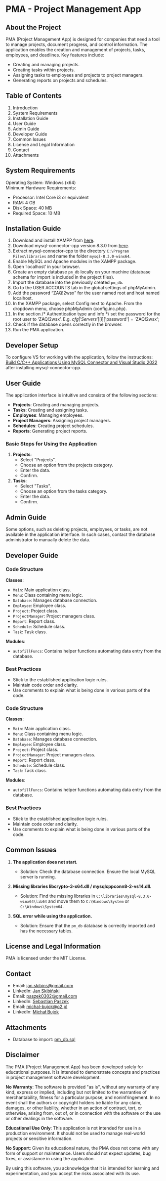 # PMA - Project Management App

## About the Project

PMA (Project Management App) is designed for companies that need a tool to manage projects, document progress, and control information. The application enables the creation and management of projects, tasks, employees, and deadlines. Key features include:
- Creating and managing projects.
- Creating tasks within projects.
- Assigning tasks to employees and projects to project managers.
- Generating reports on projects and schedules.

## Table of Contents

1. Introduction
2. System Requirements
3. Installation Guide
4. User Guide
5. Admin Guide
6. Developer Guide
7. Common Issues
8. License and Legal Information
9. Contact
10. Attachments

## System Requirements

Operating System: Windows (x64)  
Minimum Hardware Requirements:
  - Processor: Intel Core i3 or equivalent
  - RAM: 4 GB
  - Disk Space: 40 MB
  - Required Space: 10 MB

## Installation Guide

1. Download and install XAMPP from [here](https://www.apachefriends.org/pl/index.html).
2. Download mysql-connector-cpp version 8.3.0 from [here](https://dev.mysql.com/downloads/connector/cpp/).
3. Extract mysql-connector-cpp to the directory `C:\Program Files\libraries` and name the folder `mysql-8.3.0-winx64`.
4. Enable MySQL and Apache modules in the XAMPP package.
5. Open ‘localhost’ in your browser.
6. Create an empty database `pm_db` locally on your machine (database schema for import is included in the project files).
7. Import the database into the previously created `pm_db`.
8. Go to the USER ACCOUNTS tab in the global settings of phpMyAdmin.
9. Add the password “ZAQ!2wsx” for the user named root and host named localhost.
10. In the XAMPP package, select Config next to Apache. From the dropdown menu, choose phpMyAdmin (config.inc.php).
11. In the section /* Authentication type and info */ set the password for the root user to ‘ZAQ!2wsx’. E.g. $cfg['Servers'][$i]['password'] = 'ZAQ!2wsx';
12. Check if the database opens correctly in the browser.
13. Run the PMA application.

## Developer Setup

To configure VS for working with the application, follow the instructions: [Build C/C++ Applications Using MySQL Connector and Visual Studio 2022](https://www.youtube.com/watch?v=a_W4zt5sR1M&t=158s) after installing mysql-connector-cpp.

## User Guide

The application interface is intuitive and consists of the following sections:
- **Projects**: Creating and managing projects.
- **Tasks**: Creating and assigning tasks.
- **Employees**: Managing employees.
- **Project Managers**: Assigning project managers.
- **Schedules**: Creating project schedules.
- **Reports**: Generating project reports.

### Basic Steps for Using the Application

1. **Projects**:
   - Select "Projects".
   - Choose an option from the projects category.
   - Enter the data.
   - Confirm.
2. **Tasks**:
   - Select "Tasks".
   - Choose an option from the tasks category.
   - Enter the data.
   - Confirm.

## Admin Guide

Some options, such as deleting projects, employees, or tasks, are not available in the application interface. In such cases, contact the database administrator to manually delete the data.

## Developer Guide

### Code Structure

**Classes**:
- `Main`: Main application class.
- `Menu`: Class containing menu logic.
- `Database`: Manages database connection.
- `Employee`: Employee class.
- `Project`: Project class.
- `ProjectManager`: Project managers class.
- `Report`: Report class.
- `Schedule`: Schedule class.
- `Task`: Task class.

**Modules**:
- `autofillFuncs`: Contains helper functions automating data entry from the database.

### Best Practices

- Stick to the established application logic rules.
- Maintain code order and clarity.
- Use comments to explain what is being done in various parts of the code.


### Code Structure

**Classes**:
- `Main`: Main application class.
- `Menu`: Class containing menu logic.
- `Database`: Manages database connection.
- `Employee`: Employee class.
- `Project`: Project class.
- `ProjectManager`: Project managers class.
- `Report`: Report class.
- `Schedule`: Schedule class.
- `Task`: Task class.

**Modules**:
- `autofillFuncs`: Contains helper functions automating data entry from the database.

### Best Practices

- Stick to the established application logic rules.
- Maintain code order and clarity.
- Use comments to explain what is being done in various parts of the code.

## Common Issues

1. **The application does not start.**
   - Solution: Check the database connection. Ensure the local MySQL server is running.

2. **Missing libraries libcrypto-3-x64.dll / mysqlcppconn8-2-vs14.dll.**
   - Solution: Find the missing libraries in `C:\libraries\mysql-8.3.0-winx64\lib64` and move them to `C:\Windows\System` or `C:\Windows\System64`.

3. **SQL error while using the application.**
   - Solution: Ensure that the `pm_db` database is correctly imported and has the necessary tables.

## License and Legal Information

PMA is licensed under the MIT License.


## Contact

- Email: [jan.skibins@gmail.com](mailto:jan.skibins@gmail.com)
- LinkedIn: [Jan Skibiński](https://www.linkedin.com/in/jan-skibinski/)
- Email: [paszek0302@gmail.com](mailto:paszek0302@gmail.com)
- LinkedIn: [Sebastian Paszek](https://www.linkedin.com/in/sebastian-paszek-663bb12ba/)
- Email: [michal-bujok@o2.pl](mailto:michal-bujok@o2.pl)
- LinkedIn: [Michał Bujok](https://www.linkedin.com/in/michał-bujok-60b101291/)

## Attachments

- Database to import: [pm_db.sql](https://github.com/skibins/Project-Management-App/blob/master/pm_db.sql)

## Disclaimer

The PMA (Project Management App) has been developed solely for educational purposes. It is intended to demonstrate concepts and practices in project management software development. 

**No Warranty**: The software is provided "as is", without any warranty of any kind, express or implied, including but not limited to the warranties of merchantability, fitness for a particular purpose, and noninfringement. In no event shall the authors or copyright holders be liable for any claim, damages, or other liability, whether in an action of contract, tort, or otherwise, arising from, out of, or in connection with the software or the use or other dealings in the software.

**Educational Use Only**: This application is not intended for use in a production environment. It should not be used to manage real-world projects or sensitive information.

**No Support**: Given its educational nature, the PMA does not come with any form of support or maintenance. Users should not expect updates, bug fixes, or assistance in using the application.

By using this software, you acknowledge that it is intended for learning and experimentation, and you accept the risks associated with its use.


